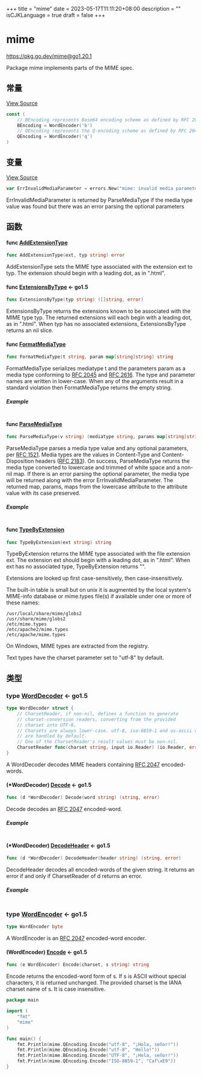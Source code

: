 +++
title = "mime"
date = 2023-05-17T11:11:20+08:00
description = ""
isCJKLanguage = true
draft = false
+++
# mime

https://pkg.go.dev/mime@go1.20.1



Package mime implements parts of the MIME spec.











## 常量 

[View Source](https://cs.opensource.google/go/go/+/go1.20.1:src/mime/encodedword.go;l=21)

``` go linenums="1"
const (
	// BEncoding represents Base64 encoding scheme as defined by RFC 2045.
	BEncoding = WordEncoder('b')
	// QEncoding represents the Q-encoding scheme as defined by RFC 2047.
	QEncoding = WordEncoder('q')
)
```

## 变量

[View Source](https://cs.opensource.google/go/go/+/go1.20.1:src/mime/mediatype.go;l=127)

``` go linenums="1"
var ErrInvalidMediaParameter = errors.New("mime: invalid media parameter")
```

ErrInvalidMediaParameter is returned by ParseMediaType if the media type value was found but there was an error parsing the optional parameters

## 函数

#### func [AddExtensionType](https://cs.opensource.google/go/go/+/go1.20.1:src/mime/type.go;l=167) 

``` go linenums="1"
func AddExtensionType(ext, typ string) error
```

AddExtensionType sets the MIME type associated with the extension ext to typ. The extension should begin with a leading dot, as in ".html".

#### func [ExtensionsByType](https://cs.opensource.google/go/go/+/go1.20.1:src/mime/type.go;l=148)  <- go1.5

``` go linenums="1"
func ExtensionsByType(typ string) ([]string, error)
```

ExtensionsByType returns the extensions known to be associated with the MIME type typ. The returned extensions will each begin with a leading dot, as in ".html". When typ has no associated extensions, ExtensionsByType returns an nil slice.

#### func [FormatMediaType](https://cs.opensource.google/go/go/+/go1.20.1:src/mime/mediatype.go;l=20) 

``` go linenums="1"
func FormatMediaType(t string, param map[string]string) string
```

FormatMediaType serializes mediatype t and the parameters param as a media type conforming to [RFC 2045](https://rfc-editor.org/rfc/rfc2045.html) and [RFC 2616](https://rfc-editor.org/rfc/rfc2616.html). The type and parameter names are written in lower-case. When any of the arguments result in a standard violation then FormatMediaType returns the empty string.

##### Example
``` go linenums="1"
```

#### func [ParseMediaType](https://cs.opensource.google/go/go/+/go1.20.1:src/mime/mediatype.go;l=139) 

``` go linenums="1"
func ParseMediaType(v string) (mediatype string, params map[string]string, err error)
```

ParseMediaType parses a media type value and any optional parameters, per [RFC 1521](https://rfc-editor.org/rfc/rfc1521.html). Media types are the values in Content-Type and Content-Disposition headers ([RFC 2183](https://rfc-editor.org/rfc/rfc2183.html)). On success, ParseMediaType returns the media type converted to lowercase and trimmed of white space and a non-nil map. If there is an error parsing the optional parameter, the media type will be returned along with the error ErrInvalidMediaParameter. The returned map, params, maps from the lowercase attribute to the attribute value with its case preserved.

##### Example
``` go linenums="1"
```

#### func [TypeByExtension](https://cs.opensource.google/go/go/+/go1.20.1:src/mime/type.go;l=111) 

``` go linenums="1"
func TypeByExtension(ext string) string
```

TypeByExtension returns the MIME type associated with the file extension ext. The extension ext should begin with a leading dot, as in ".html". When ext has no associated type, TypeByExtension returns "".

Extensions are looked up first case-sensitively, then case-insensitively.

The built-in table is small but on unix it is augmented by the local system's MIME-info database or mime.types file(s) if available under one or more of these names:

```
/usr/local/share/mime/globs2
/usr/share/mime/globs2
/etc/mime.types
/etc/apache2/mime.types
/etc/apache/mime.types
```

On Windows, MIME types are extracted from the registry.

Text types have the charset parameter set to "utf-8" by default.

## 类型

### type [WordDecoder](https://cs.opensource.google/go/go/+/go1.20.1:src/mime/encodedword.go;l=187)  <- go1.5

``` go linenums="1"
type WordDecoder struct {
	// CharsetReader, if non-nil, defines a function to generate
	// charset-conversion readers, converting from the provided
	// charset into UTF-8.
	// Charsets are always lower-case. utf-8, iso-8859-1 and us-ascii charsets
	// are handled by default.
	// One of the CharsetReader's result values must be non-nil.
	CharsetReader func(charset string, input io.Reader) (io.Reader, error)
}
```

A WordDecoder decodes MIME headers containing [RFC 2047](https://rfc-editor.org/rfc/rfc2047.html) encoded-words.

#### (*WordDecoder) [Decode](https://cs.opensource.google/go/go/+/go1.20.1:src/mime/encodedword.go;l=198)  <- go1.5

``` go linenums="1"
func (d *WordDecoder) Decode(word string) (string, error)
```

Decode decodes an [RFC 2047](https://rfc-editor.org/rfc/rfc2047.html) encoded-word.

##### Example
``` go linenums="1"
```

#### (*WordDecoder) [DecodeHeader](https://cs.opensource.google/go/go/+/go1.20.1:src/mime/encodedword.go;l=230)  <- go1.5

``` go linenums="1"
func (d *WordDecoder) DecodeHeader(header string) (string, error)
```

DecodeHeader decodes all encoded-words of the given string. It returns an error if and only if CharsetReader of d returns an error.

##### Example
``` go linenums="1"
```

### type [WordEncoder](https://cs.opensource.google/go/go/+/go1.20.1:src/mime/encodedword.go;l=19)  <- go1.5

``` go linenums="1"
type WordEncoder byte
```

A WordEncoder is an [RFC 2047](https://rfc-editor.org/rfc/rfc2047.html) encoded-word encoder.

#### (WordEncoder) [Encode](https://cs.opensource.google/go/go/+/go1.20.1:src/mime/encodedword.go;l=35)  <- go1.5

``` go linenums="1"
func (e WordEncoder) Encode(charset, s string) string
```

Encode returns the encoded-word form of s. If s is ASCII without special characters, it is returned unchanged. The provided charset is the IANA charset name of s. It is case insensitive.

```go linenums="1"
package main

import (
	"fmt"
	"mime"
)

func main() {
	fmt.Println(mime.QEncoding.Encode("utf-8", "¡Hola, señor!"))
	fmt.Println(mime.QEncoding.Encode("utf-8", "Hello!"))
	fmt.Println(mime.BEncoding.Encode("UTF-8", "¡Hola, señor!"))
	fmt.Println(mime.QEncoding.Encode("ISO-8859-1", "Caf\xE9"))
}

```


